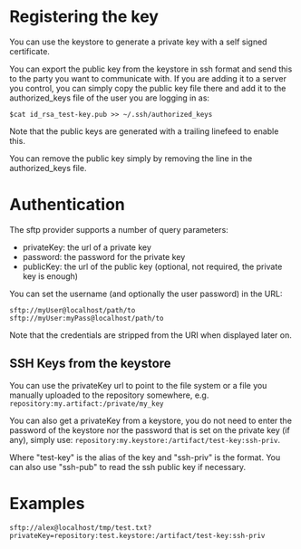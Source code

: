 # Registering the key

You can use the keystore to generate a private key with a self signed certificate.

You can export the public key from the keystore in ssh format and send this to the party you want to communicate with.
If you are adding it to a server you control, you can simply copy the public key file there and add it to the authorized_keys file of the user you are logging in as:

```
$cat id_rsa_test-key.pub >> ~/.ssh/authorized_keys
```

Note that the public keys are generated with a trailing linefeed to enable this.

You can remove the public key simply by removing the line in the authorized_keys file.

# Authentication

The sftp provider supports a number of query parameters:

- privateKey: the url of a private key
- password: the password for the private key
- publicKey: the url of the public key (optional, not required, the private key is enough)

You can set the username (and optionally the user password) in the URL:

```
sftp://myUser@localhost/path/to
sftp://myUser:myPass@localhost/path/to
```

Note that the credentials are stripped from the URI when displayed later on.

## SSH Keys from the keystore

You can use the privateKey url to point to the file system or a file you manually uploaded to the repository somewhere, e.g. ``repository:my.artifact:/private/my_key``

You can also get a privateKey from a keystore, you do not need to enter the password of the keystore nor the password that is set on the private key (if any), simply use: ``repository:my.keystore:/artifact/test-key:ssh-priv``.

Where "test-key" is the alias of the key and "ssh-priv" is the format. You can also use "ssh-pub" to read the ssh public key if necessary.

# Examples

```
sftp://alex@localhost/tmp/test.txt?privateKey=repository:test.keystore:/artifact/test-key:ssh-priv
```